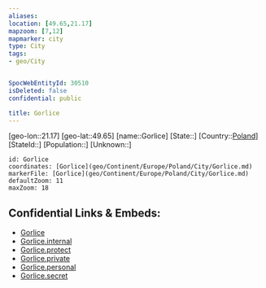 ```yaml
---
aliases: 
location: [49.65,21.17]
mapzoom: [7,12] 
mapmarker: city 
type: City
tags:
- geo/City


SpocWebEntityId: 30510
isDeleted: false
confidential: public

title: Gorlice
---
```

[geo-lon::21.17]
[geo-lat::49.65]
[name::Gorlice]
[State::]
[Country::[Poland](geo/Continent/Europe/Poland.md)]
[StateId::]
[Population::]
[Unknown::]


```leaflet
id: Gorlice
coordinates: [Gorlice](geo/Continent/Europe/Poland/City/Gorlice.md)
markerFile: [Gorlice](geo/Continent/Europe/Poland/City/Gorlice.md)
defaultZoom: 11 
maxZoom: 18
```


## Confidential Links & Embeds: 
- [Gorlice](../../../../../../_public/geo/Continent/Europe/Poland/City/Gorlice.md) 
- [Gorlice.internal](../../../../../../_internal/geo/Continent/Europe/Poland/City/Gorlice.internal.md) 
- [Gorlice.protect](../../../../../../_protect/geo/Continent/Europe/Poland/City/Gorlice.protect.md) 
- [Gorlice.private](../../../../../../_private/geo/Continent/Europe/Poland/City/Gorlice.private.md) 
- [Gorlice.personal](../../../../../../_personal/geo/Continent/Europe/Poland/City/Gorlice.personal.md) 
- [Gorlice.secret](../../../../../../_secret/geo/Continent/Europe/Poland/City/Gorlice.secret.md) 
